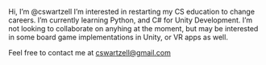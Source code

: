 Hi, I’m @cswartzell
I’m interested in restarting my CS education to change careers.
I’m currently learning Python, and C# for Unity Development.
I’m not looking to collaborate on anyhing at the moment, but may be interested in some board game implementations in Unity, or VR apps as well. 

Feel free to contact me at cswartzell@gmail.com
